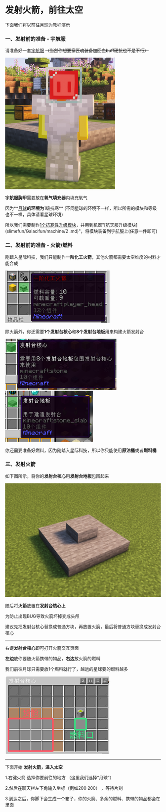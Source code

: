 # 发射火箭，前往太空

下面我们将以前往月球为教程演示

### 一、发射前的准备 - 宇航服

请准备好一套[宇航服](slimefun/Galacifun/2.md) ~~（当然你想要穿匠魂装备加回血buff硬抗也不是不行）~~

![全套宇航服](image/6.png)

**宇航服胸甲**需要放在**氧气填充器**内填充氧气

因为**[月球](slimefun/Galacifun/celestialboby/2.md)**的环境为**1级抗寒** (不同星球的环境不一样，所以所需的模块和等级也不一样，具体请看星球环境)

所以我们需要制作[1个抗寒性升级模块](slimefun/Galacifun/2.md)，并用到机器"[航天服升级模块](slimefun/Galacifun/machine/2 .md)"，将模块装备到宇航服上(任意一件即可)

### 二、发射前的准备 - 火箭/燃料

刚踏入星际科技，我们只能制作**一阶化工火箭**，其他火箭都需要太空维度的材料才能合成

![一阶化工火箭](image/Gospace-1.png)

除火箭外，你还需要**1个发射台核心**和**8个发射台地板**用来构建火箭发射台

![发射台核心](image/Gospace-2-1.png)![发射台地板](image/Gospace-2-2.png)

你还需要准备好燃料，因为刚踏入星际科技，所以你只能使用**原油桶**或者**燃料桶**

### 三、发射火箭

如下图所示，将你的**发射台核心**用**发射台地板**包围起来

![火箭发射台](image/Gospace-3.png)

随后将**火箭**放置在**发射台核心**上

为防止出现BUG导致火箭坏掉变成头颅

建议先把发射台核心替换成普通方块，再放置火箭，最后将普通方块替换成发射台核心

------

右键**发射台核心**即可打开火箭交互页面

**左边**放你要随火箭携带的物品，**右边**放火箭的燃料

我们前往月球只需要放1个燃料就行了，越远的星球要的燃料越多

![发射台核心](image/Gospace-4-1.png)

------

下面开始 **发射火箭，进入太空**

1.右键火箭 选择你要前往的地方 （这里我们选择“月球”）

2.然后在聊天栏左下角输入坐标（例如200 200） ，等待片刻

3.到达之后，你脚下会生成一个箱子，你的火箭、多余的燃料、携带的物品都会在里面
